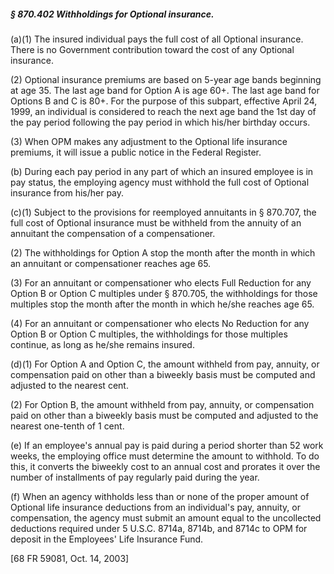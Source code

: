 ##### § 870.402 Withholdings for Optional insurance. #####

(a)(1) The insured individual pays the full cost of all Optional insurance. There is no Government contribution toward the cost of any Optional insurance.

(2) Optional insurance premiums are based on 5-year age bands beginning at age 35. The last age band for Option A is age 60+. The last age band for Options B and C is 80+. For the purpose of this subpart, effective April 24, 1999, an individual is considered to reach the next age band the 1st day of the pay period following the pay period in which his/her birthday occurs.

(3) When OPM makes any adjustment to the Optional life insurance premiums, it will issue a public notice in the Federal Register.

(b) During each pay period in any part of which an insured employee is in pay status, the employing agency must withhold the full cost of Optional insurance from his/her pay.

(c)(1) Subject to the provisions for reemployed annuitants in § 870.707, the full cost of Optional insurance must be withheld from the annuity of an annuitant the compensation of a compensationer.

(2) The withholdings for Option A stop the month after the month in which an annuitant or compensationer reaches age 65.

(3) For an annuitant or compensationer who elects Full Reduction for any Option B or Option C multiples under § 870.705, the withholdings for those multiples stop the month after the month in which he/she reaches age 65.

(4) For an annuitant or compensationer who elects No Reduction for any Option B or Option C multiples, the withholdings for those multiples continue, as long as he/she remains insured.

(d)(1) For Option A and Option C, the amount withheld from pay, annuity, or compensation paid on other than a biweekly basis must be computed and adjusted to the nearest cent.

(2) For Option B, the amount withheld from pay, annuity, or compensation paid on other than a biweekly basis must be computed and adjusted to the nearest one-tenth of 1 cent.

(e) If an employee's annual pay is paid during a period shorter than 52 work weeks, the employing office must determine the amount to withhold. To do this, it converts the biweekly cost to an annual cost and prorates it over the number of installments of pay regularly paid during the year.

(f) When an agency withholds less than or none of the proper amount of Optional life insurance deductions from an individual's pay, annuity, or compensation, the agency must submit an amount equal to the uncollected deductions required under 5 U.S.C. 8714a, 8714b, and 8714c to OPM for deposit in the Employees' Life Insurance Fund.

[68 FR 59081, Oct. 14, 2003]